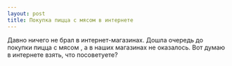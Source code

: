 ```yaml
---
layout: post 
title: Покупка пицца с мясом в интернете 
--- 
```

Давно ничего не брал в интернет-магазинах. Дошла очередь до покупки пицца с мясом , а в наших магазинах не оказалось. Вот думаю в интернете взять, что посоветуете?